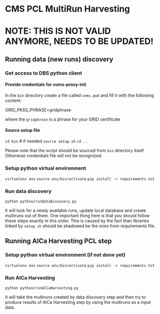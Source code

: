 # CMS PCL MultiRun Harvesting

# NOTE: THIS IS NOT VALID ANYMORE, NEEDS TO BE UPDATED!

## Running data (new runs) discovery

### Get access to DBS python client

#### Provide credentials for voms-proxy-init

In the `bin` directory create a file called `voms.pwd` and fill it with the following content:

GRID_PASS_PHRASE=gridphrase

where the `gridphrase` is a phrase for your GRID certificate

#### Source setup file

`cd bin` # if needed
`source setup.sh`
`cd ..`

Please note that the script should be sourced from `bin` directory itself.
Otherwise credentials file will not be recognized.

### Setup python virtual environment

`virtualenv env`
`source env/bin/activate`
`pip install -r requirements.txt`


### Run data discovery

`python python/runDataDiscovery.py`

It will look for a newly available runs, update local database and create multiruns out of them. 
One important thing here is that you should follow these steps exactly in this order.
This is caused by the fact than libraries linked by `setup.sh` should be shadowed be the ones from requirements file.


## Running AlCa Harvesting PCL step

### Setup python virtual environment (if not done yet)

`virtualenv env`
`source env/bin/activate`
`pip install -r requirements.txt`

###  Run AlCa Harvesting

`python python/runAlCaHarvesting.py`

It will take the multiruns created by data discovery step and then try to produce
results of AlCa Harvesting step by using the multiruns as a input data.
